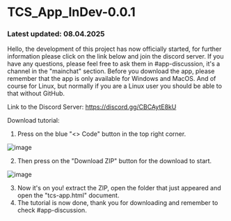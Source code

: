 # TCS_App_InDev-0.0.1

### Latest updated: 08.04.2025

Hello, the development of this project has now officially started, for further information please click on the link below and join the discord server.
If you have any questions, please feel free to ask them in #app-discussion, it's a channel in the "mainchat" section.
Before you download the app, please remember that the app is only available for Windows and MacOS.
And of course for Linux, but normally if you are a Linux user you should be able to that without GitHub.

Link to the Discord Server: https://discord.gg/CBCAytE8kU

Download tutorial:

1. Press on the blue "<> Code" button in the top right corner.

![image](https://github.com/user-attachments/assets/9928a502-31ca-4f2c-9424-412ec7d1b8a2)

2. Then press on the "Download ZIP" button for the download to start.

![image](https://github.com/user-attachments/assets/54351b6d-4cf1-452b-b188-57772e266e03)

3. Now it's on you! extract the ZIP, open the folder that just appeared and open the "tcs-app.html" document.
4. The tutorial is now done, thank you for downloading and remember to check #app-discussion.


